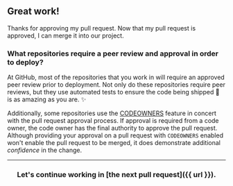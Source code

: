 ## Great work!

Thanks for approving my pull request. Now that my pull request is approved, I can merge it into our project.

### What repositories require a peer review and approval in order to deploy?

At GitHub, most of the repositories that you work in will require an approved peer review prior to deployment. Not only do these repositories require peer reviews, but they use automated tests to ensure the code being shipped :ship: is as amazing as you are. :sparkles:

Additionally, some repositories use the [CODEOWNERS](https://help.github.com/articles/about-codeowners/) feature in concert with the pull request approval process. If approval is required from a code owner, the code owner has the final authority to approve the pull request. Although providing your approval on a pull request with `CODEOWNERS` enabled won't enable the pull request to be merged, it does demonstrate additional _confidence_ in the change.

<hr>
<h3 align="center">Let's continue working in [the next pull request]({{ url }}).
</h3>
